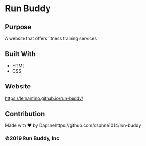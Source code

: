 # Run Buddy

## Purpose
A website that offers fitness training services.

## Built With
* HTML
* CSS

## Website
https://lernantino.github.io/run-buddy/

## Contribution
Made with ❤️ by Daphnehttps://github.com/daphne1014/run-buddy
### ©️2019 Run Buddy, Inc 
